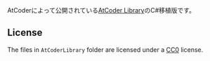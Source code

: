AtCoderによって公開されている[AtCoder Library](https://atcoder.jp/posts/517)のC#移植版です。

## License

The files in `AtCoderLibrary` folder are licensed under a [CC0](https://creativecommons.org/publicdomain/zero/1.0/legalcode) license.